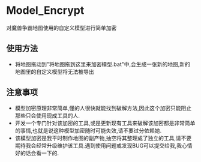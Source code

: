 # Model_Encrypt
对魔兽争霸地图使用的自定义模型进行简单加密

## 使用方法
* 将地图拖动到"将地图拖到这里来加密模型.bat"中,会生成一张新的地图,新的地图里的自定义模型将无法被导出

## 注意事项
* 模型加密原理非常简单,懂的人很快就能找到破解方法,因此这个加密只能阻止那些只会使用现成工具的人.
* 开发一个专门针对该加密的工具,或是更新现有工具来破解该加密都是非常简单的事情,也就是说这种模型加密随时可能失效,请不要过分依赖她.
* 该模型加密是我平时制作地图的副产物,抽空将其整理成了独立的工具,请不要期待我会经常升级维护该工具.遇到使用问题或发现BUG可以提交给我,我心情好的话会看一下的.
